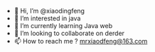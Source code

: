 - 👋 Hi, I’m @xiaodingfeng
- 👀 I’m interested in java
- 🌱 I’m currently learning Java web
- 💞️ I’m looking to collaborate on derder
- 📫 How to reach me ? mrxiaodfeng@163.com


